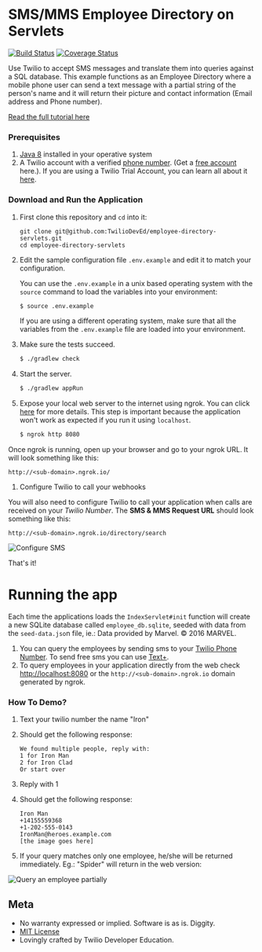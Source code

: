 # SMS/MMS Employee Directory on Servlets

[![Build Status](https://travis-ci.org/TwilioDevEd/employee-directory-servlets.svg?branch=master)](https://travis-ci.org/TwilioDevEd/employee-directory-servlets)
[![Coverage Status](https://coveralls.io/repos/github/TwilioDevEd/employee-directory-servlets/badge.svg?branch=master)](https://coveralls.io/github/TwilioDevEd/employee-directory-servlets?branch=master)

Use Twilio to accept SMS messages and translate them into queries against a SQL database. This example functions as an Employee Directory where a mobile phone user can send a text message with a partial string of the person's name and it will return their picture and contact information (Email address and Phone number).

[Read the full tutorial here](//www.twilio.com/docs/tutorials/walkthrough/employee-directory/java/servlets)

### Prerequisites

1. [Java 8](http://www.oracle.com/technetwork/java/javase/downloads/jdk8-downloads-2133151.html) installed in your operative system
1. A Twilio account with a verified [phone number][twilio-phone-number]. (Get a [free account](//www.twilio.com/try-twilio?utm_campaign=tutorials&utm_medium=readme) here.).  If you are using a Twilio Trial Account, you can learn all about it [here](https://www.twilio.com/help/faq/twilio-basics/how-does-twilios-free-trial-work).

### Download and Run the Application

1. First clone this repository and `cd` into it:
   ```
   git clone git@github.com:TwilioDevEd/employee-directory-servlets.git
   cd employee-directory-servlets
   ```

1. Edit the sample configuration file `.env.example` and edit it to match your configuration.

   You can use the `.env.example` in a unix based operating system with the `source` command to load the variables into your environment:

   ```bash
   $ source .env.example
   ```

   If you are using a different operating system, make sure that all the
   variables from the `.env.example` file are loaded into your environment.

1. Make sure the tests succeed.

   ```bash
   $ ./gradlew check
   ```

1. Start the server.

   ```bash
   $ ./gradlew appRun
   ```

1. Expose your local web server to the internet using ngrok. You can click [here](https://www.twilio.com/blog/2015/09/6-awesome-reasons-to-use-ngrok-when-testing-webhooks.html) for more details.
This step is important because the application won't work as expected if you run it using `localhost`.

   ```bash
   $ ngrok http 8080
   ```
Once ngrok is running, open up your browser and go to your ngrok URL. It will look something like this:

  `http://<sub-domain>.ngrok.io/`

1. Configure Twilio to call your webhooks

  You will also need to configure Twilio to call your application when calls are received
  on your _Twilio Number_. The **SMS & MMS Request URL** should look something like this:

  ```
  http://<sub-domain>.ngrok.io/directory/search
  ```

  ![Configure SMS](http://howtodocs.s3.amazonaws.com/twilio-number-config-all-med.gif)

That's it!

# Running the app

Each time the applications loads the `IndexServlet#init` function will create a new SQLite database called `employee_db.sqlite`, seeded with data from the `seed-data.jso`n file, ie.: Data provided by Marvel. &copy; 2016 MARVEL.

1. You can query the employees by sending sms to your [Twilio Phone Number][twilio-phone-number]. To send free sms you can use [Text+](http://www.textplus.com/).
1. To query employees in your application directly from the web check [http://localhost:8080](http://localhost:8080) or the `http://<sub-domain>.ngrok.io` domain generated by ngrok.

### How To Demo?

1. Text your twilio number the name "Iron"
1. Should get the following response:

   ```
   We found multiple people, reply with:
   1 for Iron Man
   2 for Iron Clad
   Or start over
   ```
1. Reply with 1
1. Should get the following response:

   ```
   Iron Man
   +14155559368
   +1-202-555-0143
   IronMan@heroes.example.com
   [the image goes here]
   ```
1. If your query matches only one employee, he/she will be returned immediately. Eg.: "Spider" will return in the web version:

 ![Query an employee partially](https://s3.amazonaws.com/com.twilio.prod.twilio-docs/images/employee-directory-lookup.original.png)

## Meta

* No warranty expressed or implied. Software is as is. Diggity.
* [MIT License](http://www.opensource.org/licenses/mit-license.html)
* Lovingly crafted by Twilio Developer Education.

[twilio-phone-number]: https://www.twilio.com/console/phone-numbers/incoming